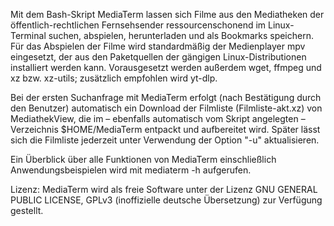 Mit dem Bash-Skript MediaTerm lassen sich Filme aus den Mediatheken der öffentlich-rechtlichen Fernsehsender ressourcenschonend im Linux-Terminal suchen, abspielen, herunterladen und als Bookmarks speichern. Für das Abspielen der Filme wird standardmäßig der Medienplayer mpv eingesetzt, der aus den Paketquellen der gängigen Linux-Distributionen installiert werden kann. Vorausgesetzt werden außerdem wget, ffmpeg und xz bzw. xz-utils; zusätzlich empfohlen wird yt-dlp.

Bei der ersten Suchanfrage mit MediaTerm erfolgt (nach Bestätigung durch den Benutzer) automatisch ein Download der Filmliste (Filmliste-akt.xz) von MediathekView, die im – ebenfalls automatisch vom Skript angelegten – Verzeichnis $HOME/MediaTerm entpackt und aufbereitet wird. Später lässt sich die Filmliste jederzeit unter Verwendung der Option "-u" aktualisieren.

Ein Überblick über alle Funktionen von MediaTerm einschließlich Anwendungsbeispielen wird mit mediaterm -h aufgerufen.

Lizenz: MediaTerm wird als freie Software unter der Lizenz GNU GENERAL PUBLIC LICENSE, GPLv3 (inoffizielle deutsche Übersetzung) zur Verfügung gestellt.
